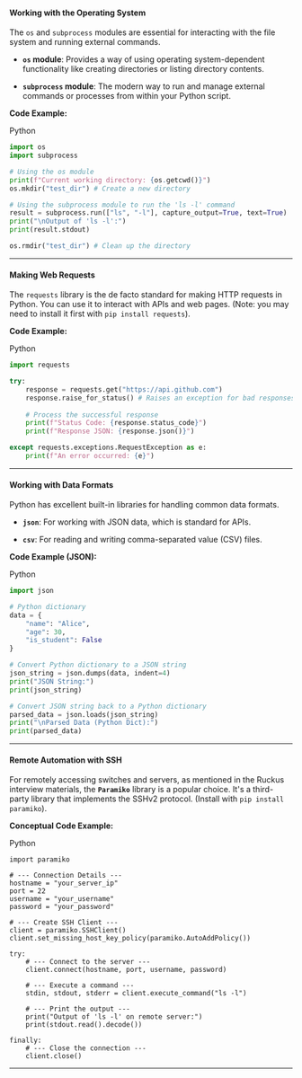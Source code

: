 #### Working with the Operating System

The `os` and `subprocess` modules are essential for interacting with the file system and running external commands.

- **`os` module**: Provides a way of using operating system-dependent functionality like creating directories or listing directory contents.
    
- **`subprocess` module**: The modern way to run and manage external commands or processes from within your Python script.
    

**Code Example:**

Python

```python
import os
import subprocess

# Using the os module
print(f"Current working directory: {os.getcwd()}")
os.mkdir("test_dir") # Create a new directory

# Using the subprocess module to run the 'ls -l' command
result = subprocess.run(["ls", "-l"], capture_output=True, text=True)
print("\nOutput of 'ls -l':")
print(result.stdout)

os.rmdir("test_dir") # Clean up the directory
```

---

#### Making Web Requests

The `requests` library is the de facto standard for making HTTP requests in Python. You can use it to interact with APIs and web pages. (Note: you may need to install it first with `pip install requests`).

**Code Example:**

Python

```python
import requests

try:
    response = requests.get("https://api.github.com")
    response.raise_for_status() # Raises an exception for bad responses (4xx or 5xx)
    
    # Process the successful response
    print(f"Status Code: {response.status_code}")
    print(f"Response JSON: {response.json()}")

except requests.exceptions.RequestException as e:
    print(f"An error occurred: {e}")
```

---

#### Working with Data Formats

Python has excellent built-in libraries for handling common data formats.

- **`json`**: For working with JSON data, which is standard for APIs.
    
- **`csv`**: For reading and writing comma-separated value (CSV) files.
    

**Code Example (JSON):**

Python

```python
import json

# Python dictionary
data = {
    "name": "Alice",
    "age": 30,
    "is_student": False
}

# Convert Python dictionary to a JSON string
json_string = json.dumps(data, indent=4)
print("JSON String:")
print(json_string)

# Convert JSON string back to a Python dictionary
parsed_data = json.loads(json_string)
print("\nParsed Data (Python Dict):")
print(parsed_data)
```

---

#### Remote Automation with SSH

For remotely accessing switches and servers, as mentioned in the Ruckus interview materials, the **`Paramiko`** library is a popular choice. It's a third-party library that implements the SSHv2 protocol. (Install with `pip install paramiko`).

**Conceptual Code Example:**

Python

```
import paramiko

# --- Connection Details ---
hostname = "your_server_ip"
port = 22
username = "your_username"
password = "your_password"

# --- Create SSH Client ---
client = paramiko.SSHClient()
client.set_missing_host_key_policy(paramiko.AutoAddPolicy())

try:
    # --- Connect to the server ---
    client.connect(hostname, port, username, password)

    # --- Execute a command ---
    stdin, stdout, stderr = client.execute_command("ls -l")

    # --- Print the output ---
    print("Output of 'ls -l' on remote server:")
    print(stdout.read().decode())

finally:
    # --- Close the connection ---
    client.close()
```

---
